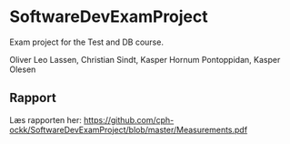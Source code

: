 SoftwareDevExamProject
=============================

Exam project for the Test and DB course.

Oliver Leo Lassen, Christian Sindt, Kasper Hornum Pontoppidan, Kasper Olesen

Rapport
----------
Læs rapporten her: https://github.com/cph-ockk/SoftwareDevExamProject/blob/master/Measurements.pdf

